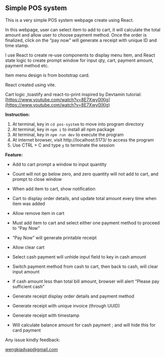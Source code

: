 ## Simple POS system
This is a very simple POS system webpage create using React.

In this webpage, user can select item to add to cart, it will calculate the total amount and allow user to choose payment method. Once the order is finalized, click on the “pay now” will generate a receipt with unique ID and time stamp.

I use React to create re-use components to display menu item, and React state logic to create prompt window for input qty, cart, payment amount, payment method etc.

Item menu design is from bootstrap card.

React created using vite.

Cart logic ,toastify and react-to-print inspired by Devtamin tutorial: [https://www.youtube.com/watch?v=8E7Xwy0lXlg](https://www.youtube.com/watch?v=8E7Xwy0lXlg)

**Instruction:**

1.  At terminal, key in `cd pos-system` to move into program directory
2.  At terminal, key in `npm i` to install all npm package
3.  At terminal, key in `npm run dev` to execute the program
4.  At internet browser, visit http://localhost:5173/ to access the program
5.  Use CTRL + C and type `y` to terminate the session

**Feature:**

 - Add to cart prompt a window to input quantity
   
  - Count will not go below zero, and zero quantity will not add to cart, and prompt to close window
   
   - When add item to cart, show notification
   
   - Cart to display order details, and update total amount every time
   when item was added
   
   - Allow remove item in cart
   
   - Must add item to cart and select either one payment method to proceed to “Pay Now”
   
   - “Pay Now” will generate printable receipt
   
   - Allow clear cart
   
   - Select cash payment will unhide input field to key in cash amount
   
   - Switch payment method from cash to cart, then back to cash, will clear input amount
   
   - If cash amount less than total bill amount, browser will alert “Please pay sufficient cash”
   
   - Generate receipt display order details and payment method
   
   - Generate receipt with unique invoice (through UUID)
   
   - Generate receipt with timestamp
   
   - Will calculate balance amount for cash payment ; and will hide this for card payment
   
 
 Any issue kindly feedback:

[wengkiadyap@gmail.com](mailto:wengkiadyap@gmail.com)